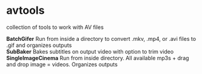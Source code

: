 # avtools
collection of tools to work with AV files

<b>BatchGifer</b> Run from inside a directory to convert .mkv, .mp4, or .avi files to .gif and organizes outputs <br>
<b>SubBaker</b> Bakes subtitles on output video with option to trim video <br>
<b>SingleImageCinema</b> Run from inside directory. All available mp3s + drag and drop image = videos. Organizes outputs
